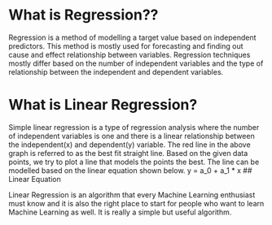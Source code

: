 # What is Regression??
Regression is a method of modelling a target value based on independent predictors. This method is mostly used for forecasting and finding out cause and effect relationship between variables. Regression techniques mostly differ based on the number of independent variables and the type of relationship between the independent and dependent variables.

# What is Linear Regression?
Simple linear regression is a type of regression analysis where the number of independent variables is one and there is a linear relationship between the independent(x) and dependent(y) variable. The red line in the above graph is referred to as the best fit straight line. Based on the given data points, we try to plot a line that models the points the best. The line can be modelled based on the linear equation shown below.
y = a_0 + a_1 * x      ## Linear Equation

Linear Regression is an algorithm that every Machine Learning enthusiast must know and it is also the right place to start for people who want to learn Machine Learning as well. It is really a simple but useful algorithm.
